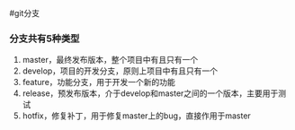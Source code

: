 #git分支

### 分支共有5种类型
1) master，最终发布版本，整个项目中有且只有一个
2) develop，项目的开发分支，原则上项目中有且只有一个
3) feature，功能分支，用于开发一个新的功能
4) release，预发布版本，介于develop和master之间的一个版本，主要用于测试
5) hotfix，修复补丁，用于修复master上的bug，直接作用于master
